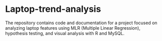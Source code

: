 # Laptop-trend-analysis
 The repository contains code and documentation for a project focused on analyzing laptop features using MLR (Multiple Linear Regression), hypothesis testing, and visual analysis with R and MySQL.
